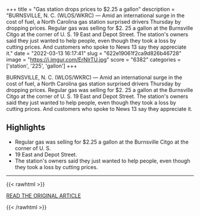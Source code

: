 +++
title = "Gas station drops prices to $2.25 a gallon"
description = "BURNSVILLE, N. C. (WLOS/WKRC) — Amid an international surge in the cost of fuel, a North Carolina gas station surprised drivers Thursday by dropping prices.  Regular gas was selling for $2. 25 a gallon at the Burnsville Citgo at the corner of U. S. 19 East and Depot Street. The station's owners said they just wanted to help people, even though they took a loss by cutting prices. And customers who spoke to News 13 say they appreciate it."
date = "2022-03-13 16:17:41"
slug = "622e19061f2ca9d826b46728"
image = "https://i.imgur.com/ErNIrTU.jpg"
score = "6382"
categories = ['station', '225', 'gallon']
+++

BURNSVILLE, N. C. (WLOS/WKRC) — Amid an international surge in the cost of fuel, a North Carolina gas station surprised drivers Thursday by dropping prices.  Regular gas was selling for $2. 25 a gallon at the Burnsville Citgo at the corner of U. S. 19 East and Depot Street. The station's owners said they just wanted to help people, even though they took a loss by cutting prices. And customers who spoke to News 13 say they appreciate it.

## Highlights

- Regular gas was selling for $2.25 a gallon at the Burnsville Citgo at the corner of U. S.
- 19 East and Depot Street.
- The station's owners said they just wanted to help people, even though they took a loss by cutting prices.

---

{{< rawhtml >}}
  <p class="article-category">
    <a target="_blank" href="https://local12.com/news/nation-world/gas-station-drops-prices-to-225-a-gallon-fuel-cost-surge-oil-petroleum-supply-demand-market-citgo-burnsville-north-carolina-cincinnati-ohio">READ THE ORIGINAL ARTICLE</a>
  </p>
{{< /rawhtml >}}
